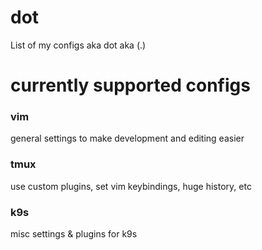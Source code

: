 # dot
List of my configs aka dot aka (.)

# currently supported configs

### vim
general settings to make development and editing easier

### tmux
use custom plugins, set vim keybindings, huge history, etc

### k9s
misc settings & plugins for k9s
